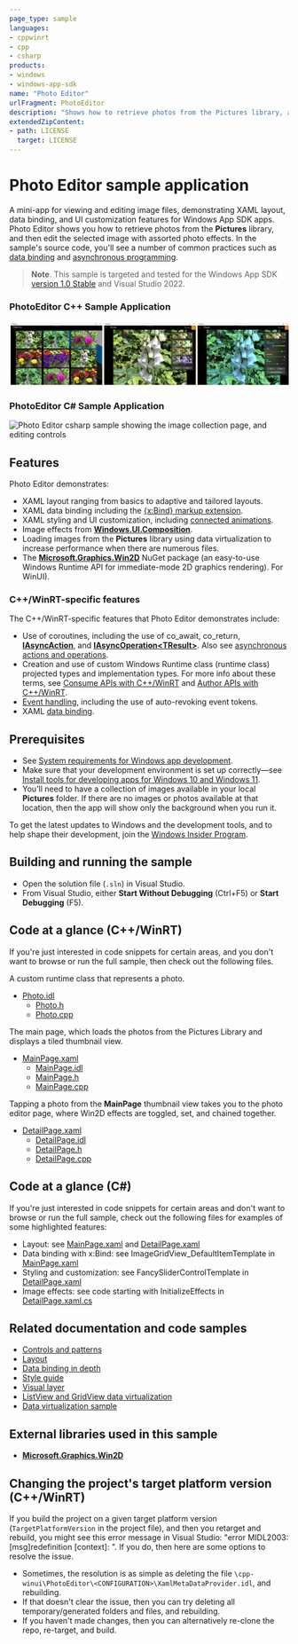 ```yaml
---
page_type: sample
languages:
- cppwinrt
- cpp
- csharp
products:
- windows
- windows-app-sdk
name: "Photo Editor"
urlFragment: PhotoEditor
description: "Shows how to retrieve photos from the Pictures library, and then edit the selected image with assorted photo effects."
extendedZipContent:
- path: LICENSE
  target: LICENSE
---
```


<!---
  category: ControlsLayoutAndText FilesFoldersAndLibraries
-->

# Photo Editor sample application

A mini-app for viewing and editing image files, demonstrating XAML layout, data binding, and UI customization features for Windows App SDK apps. Photo Editor shows you how to retrieve photos from the **Pictures** library, and then edit the selected image with assorted photo effects. In the sample's source code, you'll see a number of common practices such as [data binding](https://docs.microsoft.com/windows/uwp/data-binding/data-binding-quickstart) and [asynchronous programming](https://docs.microsoft.com/windows/uwp/threading-async/asynchronous-programming-universal-windows-platform-apps).

> **Note**. This sample is targeted and tested for the Windows App SDK [version 1.0 Stable](https://docs.microsoft.com/windows/apps/windows-app-sdk/stable-channel) and Visual Studio 2022.

### PhotoEditor C++ Sample Application
![Photo Editor cpp sample showing the image collection page, editing page, and editing controls](images/photo_editor_banner.png)


### PhotoEditor C# Sample Application
![Photo Editor csharp sample showing the image collection page, and editing controls](images/CS_Picture1.png)

## Features

Photo Editor demonstrates:

* XAML layout ranging from basics to adaptive and tailored layouts.
* XAML data binding including the [{x:Bind} markup extension](https://docs.microsoft.com/windows/uwp/xaml-platform/x-bind-markup-extension).
* XAML styling and UI customization, including [connected animations](https://docs.microsoft.com/windows/uwp/design/motion/connected-animation).
* Image effects from [**Windows.UI.Composition**](https://docs.microsoft.com/uwp/api/windows.ui.composition).
* Loading images from the **Pictures** library using data virtualization to increase performance when there are numerous files.
* The [**Microsoft.Graphics.Win2D**](https://microsoft.github.io/Win2D/WinUI3/html/Introduction.htm) NuGet package (an easy-to-use Windows Runtime API for immediate-mode 2D graphics rendering).
For WinUI).

### C++/WinRT-specific features

The C++/WinRT-specific features that Photo Editor demonstrates include:

- Use of coroutines, including the use of co_await, co_return, [**IAsyncAction**](https://docs.microsoft.com/uwp/api/windows.foundation.iasyncaction), and [**IAsyncOperation&lt;TResult&gt;**](https://docs.microsoft.com/uwp/api/windows.foundation.iasyncoperation_tresult_). Also see [asynchronous actions and operations](https://docs.microsoft.com/windows/uwp/cpp-and-winrt-apis/concurrency).
- Creation and use of custom Windows Runtime class (runtime class) projected types and implementation types. For more info about these terms, see [Consume APIs with C++/WinRT](https://docs.microsoft.com/windows/uwp/cpp-and-winrt-apis/consume-apis) and [Author APIs with C++/WinRT](https://docs.microsoft.com/windows/uwp/cpp-and-winrt-apis/author-apis).
- [Event handling](https://docs.microsoft.com/windows/uwp/cpp-and-winrt-apis/handle-events), including the use of auto-revoking event tokens.
- XAML [data binding](https://docs.microsoft.com/windows/uwp/cpp-and-winrt-apis/binding-property).

## Prerequisites

* See [System requirements for Windows app development](https://docs.microsoft.com/windows/apps/windows-app-sdk/system-requirements).
* Make sure that your development environment is set up correctly&mdash;see [Install tools for developing apps for Windows 10 and Windows 11](https://docs.microsoft.com/windows/apps/windows-app-sdk/set-up-your-development-environment).
* You'll need to have a collection of images available in your local **Pictures** folder. If there are no images or photos available at that location, then the app will show only the background when you run it.

To get the latest updates to Windows and the development tools, and to help shape their development, join the [Windows Insider Program](https://insider.windows.com).

## Building and running the sample

* Open the solution file (`.sln`) in Visual Studio.
* From Visual Studio, either **Start Without Debugging** (Ctrl+F5) or **Start Debugging** (F5).

## Code at a glance (C++/WinRT)

If you're just interested in code snippets for certain areas, and you don't want to browse or run the full sample, then check out the following files.

A custom runtime class that represents a photo.

* [Photo.idl](PhotoEditor/cpp-winui/PhotoEditor/Photo.idl)
  * [Photo.h](PhotoEditor/cpp-winui/PhotoEditor/Photo.h)
  * [Photo.cpp](PhotoEditor/cpp-winui/PhotoEditor/Photo.cpp)

The main page, which loads the photos from the Pictures Library and displays a tiled thumbnail view.

* [MainPage.xaml](PhotoEditor/cpp-winui/PhotoEditor/MainPage.xaml)
  * [MainPage.idl](PhotoEditor/cpp-winui/PhotoEditor/MainPage.idl)
  * [MainPage.h](PhotoEditor/cpp-winui/PhotoEditor/MainPage.h)
  * [MainPage.cpp](PhotoEditor/cpp-winui/PhotoEditor/MainPage.cpp)

Tapping a photo from the **MainPage** thumbnail view takes you to the photo editor page, where Win2D effects are toggled, set, and chained together.

* [DetailPage.xaml](PhotoEditor/cpp-winui/PhotoEditor/DetailPage.xaml)
  * [DetailPage.idl](PhotoEditor/cpp-winui/PhotoEditor/DetailPage.idl)
  * [DetailPage.h](PhotoEditor/cpp-winui/PhotoEditor/DetailPage.h)
  * [DetailPage.cpp](PhotoEditor/cpp-winui/PhotoEditor/DetailPage.cpp)

## Code at a glance (C#)

If you're just interested in code snippets for certain areas and don't want to browse or run the full sample, check out the following files for examples of some highlighted features:

* Layout: see [MainPage.xaml](PhotoEditor/cs-winui/MainPage.xaml) and [DetailPage.xaml](PhotoEditor/cs-winui/DetailPage.xaml)
* Data binding with x:Bind: see ImageGridView_DefaultItemTemplate in [MainPage.xaml](PhotoEditor/cs-winui/MainPage.xaml)
* Styling and customization: see FancySliderControlTemplate in [DetailPage.xaml](PhotoEditor/cs-winui/DetailPage.xaml)
* Image effects: see code starting with  InitializeEffects in [DetailPage.xaml.cs](PhotoEditor/cs-winui/DetailPage.xaml.cs)

## Related documentation and code samples

* [Controls and patterns](https://docs.microsoft.com/windows/uwp/controls-and-patterns/index)
* [Layout](https://docs.microsoft.com/windows/uwp/layout/)
* [Data binding in depth](https://docs.microsoft.com/windows/uwp/data-binding/data-binding-in-depth)
* [Style guide](https://docs.microsoft.com/windows/uwp/style/)
* [Visual layer](https://docs.microsoft.com/windows/uwp/composition/visual-layer)
* [ListView and GridView data virtualization](https://docs.microsoft.com/windows/uwp/debug-test-perf/listview-and-gridview-data-optimization)
* [Data virtualization sample](https://github.com/Microsoft/Windows-universal-samples/tree/master/Samples/XamlDataVirtualization)

## External libraries used in this sample

* [**Microsoft.Graphics.Win2D**](https://microsoft.github.io/Win2D/WinUI3/html/Introduction.htm)

## Changing the project's target platform version (C++/WinRT)

If you build the project on a given target platform version (`TargetPlatformVersion` in the project file), and then you retarget and rebuild, you might see this error message in Visual Studio: "error MIDL2003: [msg]redefinition [context]: <SYMBOL>". If you do, then here are some options to resolve the issue.

- Sometimes, the resolution is as simple as deleting the file `\cpp-winui\PhotoEditor\<CONFIGURATION>\XamlMetaDataProvider.idl`, and rebuilding.
- If that doesn't clear the issue, then you can try deleting all temporary/generated folders and files, and rebuilding.
- If you haven't made changes, then you can alternatively re-clone the repo, re-target, and build.
